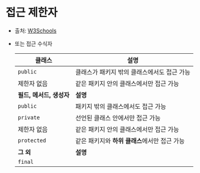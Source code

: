 # 접근 제한자

- 출처: [W3Schools](https://www.w3schools.com/java/java_modifiers.asp)
- 또는 접근 수식자

    | 클래스 | 설명 |
    |---|---|
    | `public` | 클래스가 패키지 밖의 클래스에서도 접근 가능 |
    | 제한자 없음 | 같은 패키지 안의 클래스에서만 접근 가능 |
    | **필드, 메서드, 생성자** | **설명** |
    | `public` | 패키지 밖의 클래스에서도 접근 가능 |
    | `private` | 선언된 클래스 안에서만 접근 가능 |
    | 제한자 없음 | 같은 패키지 안의 클래스에서만 접근 가능 |
    | `protected` | 같은 패키지와 **하위 클래스**에서만 접근 가능 |
    | **그 외** | **설명** |
    | `final` |  |

